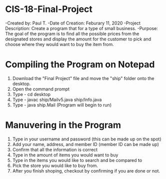 # CIS-18-Final-Project

-Created by: Paul T.
-Date of Creation: Feburary 11, 2020
-Project Description: Create a program that for a type of small business. 
-Purpose: The goal of the program is to find all the possible prices from the designated stores and display the amount for the customer to pick and choose where they would want to buy the item from. 

# Compiling the Program on Notepad
1. Download the "Final Project" file and move the "ship" folder onto the desktop.
2. Open the command prompt
3. Type - cd desktop
4. Type - javac ship/Mailv5.java ship/Info.java
5. Type - java ship.Mail
(Program will begin to run)

# Manuvering in the Program
1. Type in your username and password (this can be made up on the spot)
2. Add your name, address, and member ID (member ID can be made up)
3. Confirm that all the information is correct
4. Type in the amount of items you would want to buy
5. Type in the items you would like to search and be compared to
6. Pick the store you would like to buy from.
7. After you finish shoping, checkout by confirming if you are done or not. 
